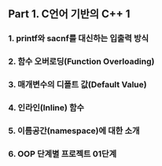 ## Part 1. C언어 기반의 C++ 1
### 1. printf와 sacnf를 대신하는 입출력 방식
### 2. 함수 오버로딩(Function Overloading)
### 3. 매개변수의 디폴트 값(Default Value)
### 4. 인라인(Inline) 함수
### 5. 이름공간(namespace)에 대한 소개
### 6. OOP 단계별 프로젝트 01단계
